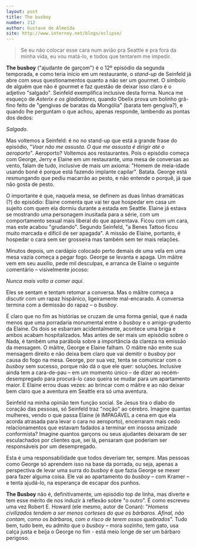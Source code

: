 ```yaml
---
layout: post
title: The busboy
number: 212
author: Gustavo de Almeida
site: http://www.interney.net/blogs/eclipse/
---
```


> Se eu não colocar esse cara num avião pra Seattle e pra fora da minha vida, eu vou matá-lo, e todos que tentarem me impedir.

**The busboy** ("ajudante de garçom") é o 12º episódio da segunda temporada, e como teria início em um restaurante, o *stand-up* de Seinfeld já abre com seus questionamentos quanto a não ser um gourmet. O símbolo de alguém que não é gourmet e faz questão de deixar isso claro é o adjetivo "salgado". Seinfeld exemplifica inclusive desta forma. Nunca me esqueço de *Asterix e os gladiadores*, quando Obelix prova um bolinho grã-fino feito de "gengivas de baratas da Mongólia" (barata tem gengiva?), e quando lhe perguntam o que achou, apenas responde, lambendo as pontas dos dedos:

*Salgado*.

Mas voltemos a Seinfeld: é no no stand-up que está a grande frase do episódio, "*Voar não me assusta. O que me assusta é dirigir até o aeroporto*". Aeroporto? Voltemos aos restaurantes. Pois o episódio começa com George, Jerry e Elaine em um restaurante, uma mesa de conversas ao vento, falam de tudo, inclusive de mais um axioma: "Homem de meia-idade usando boné é porque está fazendo implante capilar". Batata. George está resmungando que pediu macarrão ao pesto, e não entende o porquê, já que não gosta de pesto.

O importante é que, naquela mesa, se definem as duas linhas dramáticas (?) do episódio: Elaine comenta que vai ter que hospedar em casa um sujeito com quem ela dormiu durante a estada em Seattle. Elaine já estava se mostrando uma personagem inusitada para a série, com um comportamento sexual mais liberal do que aparentava. Ficou com um cara, mas este acabou "grudando". Segundo Seinfeld, "a Benes Tattoo ficou muito marcada e difícil de ser apagada". A missão de Elaine, portanto, é hospedar o cara sem ser grosseira mas também sem ter mais relações.

Minutos depois, um cardápio colocado perto demais de uma vela em uma mesa vazia começa a pegar fogo. George se levanta e apaga. Um mâitre vem em seu auxílio, pede mil desculpas, e arranca de Elaine o seguinte comentário – visivelmente jocoso:

*Nunca mais volto a comer aqui*.

Eles se sentam e tentam retomar a conversa. Mas o mâitre começa a discutir com um rapaz hispânico, ligeiramente mal-encarado. A conversa termina com a demissão do rapaz – o *busboy*.

É claro que no fim as histórias se cruzam de uma forma genial, que é nada menos que uma porradaria monumental entre o *busboy* e o amigo-grudento da Elaine. Os dois se esbarram acidentalmente, acontece uma briga e ambos acabam hospitalizados. Mas antes de ser mais um episódio sobre o Nada, é também uma parábola sobre a importância da clareza na emissão da mensagem. O mâitre, George e Elaine falham. O mâitre não emite sua mensagem direito e não deixa bem claro que vai demitir o *busboy* por causa do fogo na mesa. George, por sua vez, tenta se comunicar com o *busboy* sem sucesso, porque não dá o que ele quer: soluções. Inclusive ainda tem a cara-de-pau – em um momento único – de dizer ao recém-desempregado para procurá-lo caso queira se mudar para um apartamento maior. E Elaine errou duas vezes: ao brincar com o mâitre e ao não deixar bem claro que a aventura em Seattle era só uma aventura.

Seinfeld na minha opinião tem função social. Se Jesus tira o diabo do coração das pessoas, só Seinfeld traz "noção" ao cérebro. Imagine quantas mulheres, vendo o que passa Elaine (é IMPAGÁVEL a cena em que ela acorda atrasada para levar o cara no aeroporto), encerraram mais cedo relacionamentos que estavam fadados a terminar em insossa amizade conformista? Imagine quantos garçons ou seus ajudantes deixaram de ser esculachados por clientes que, sei lá, pensaram que poderiam ser responsáveis por um desempregado.

Esta é uma responsabilidade que todos deveriam ter, sempre. Mas pessoas como George só aprendem isso na base da porrada, ou seja, apenas a perspectiva de levar uma surra do *busboy* é que fazia George se mexer para fazer alguma coisa. Ele vai ao apartamento do *busboy* – com Kramer – e tenta ajudá-lo, na esperança de escapar dos punhos.

**The Busboy** não é, definitivamente, um episódio top de linha, mas diverte e tem esse mérito de nos induzir à reflexão sobre "o outro". É como escreveu uma vez Robert E. Howard (ele mesmo, autor de Conan): "*Homens civilizados tendem a ser menos corteses do que os bárbaros. Afinal, não contam, como os bárbaros, com o risco de terem ossos quebrados*". Tudo bem, tudo bem, eu admito que o *busboy* – mora sozinho, tem gato, usa calça justa e beija o George no fim - está meio longe de ser um bárbaro perigoso.